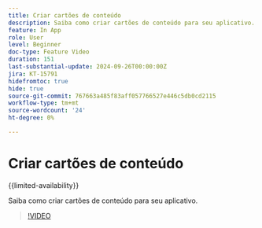 ```yaml
---
title: Criar cartões de conteúdo
description: Saiba como criar cartões de conteúdo para seu aplicativo.
feature: In App
role: User
level: Beginner
doc-type: Feature Video
duration: 151
last-substantial-update: 2024-09-26T00:00:00Z
jira: KT-15791
hidefromtoc: true
hide: true
source-git-commit: 767663a485f83aff057766527e446c5db0cd2115
workflow-type: tm+mt
source-wordcount: '24'
ht-degree: 0%

---
```



# Criar cartões de conteúdo

{{limited-availability}}

Saiba como criar cartões de conteúdo para seu aplicativo.

>[!VIDEO](https://video.tv.adobe.com/v/3434783/?learn=on)
